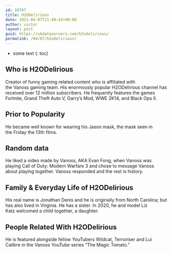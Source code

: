 ```yaml
---
id: 18767
title: H2ODelirious
date: 2021-04-07T21:49:43+00:00
author: victor
layout: post
guid: https://ukdataservers.com/h2odelirious/
permalink: /04/07/h2odelirious/
---
```


* some text
{: toc}


## Who is H2ODelirious



Creator of funny gaming related content who is affiliated with the Vanoss gaming team. His enormously popular H2ODelirious channel has received over 12 million subscribers. He frequently features the games Fortnite, Grand Theft Auto V, Garry&#8217;s Mod, WWE 2K14, and Black Ops II. 

                
                
                
## Prior to Popularity



He became well known for wearing his Jason mask, the mask seen in the Friday the 13th films.

                
                
                
## Random data



He liked a video made by Vanoss, AKA Evan Fong, when Vanoss was playing Call of Duty: Modern Warfare 3 and chose to message Vanoss about playing together. Vanoss responded and the rest is history.

                
                
                
## Family & Everyday Life of H2ODelirious



His real name is Jonathan Denis and he is originally from North Carolina; but has also lived in Virginia. He has a sister. In 2020, he and model Liz Katz welcomed a child together, a daughter.

                
                
                
## People Related With H2ODelirious



He is featured alongside fellow YouTubers Wildcat, Terroriser and Lui Calibre in the Vanoss YouTube series &#8220;The Magic Tomato.&#8221;

                
              
            
          
          
          